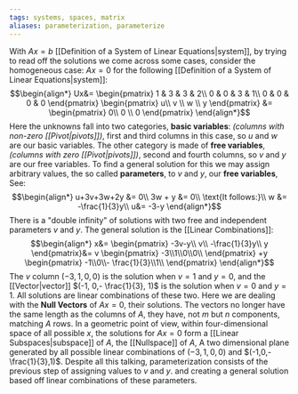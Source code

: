 ```yaml
---
tags: systems, spaces, matrix
aliases: parameterization, parameterize
---
```

With $Ax=b$ [[Definition of a System of Linear Equations|system]], by trying to read off the solutions we come across some cases, consider the homogeneous case: $Ax=0$ for the following [[Definition of a System of Linear Equations|system]]:
$$\begin{align*}
Ux&=
\begin{pmatrix}
1 & 3 & 3 & 2\\
0 & 0 & 3 & 1\\
0 & 0 & 0 & 0
\end{pmatrix}
\begin{pmatrix}
u\\ v \\ w \\ y
\end{pmatrix}
&= 
\begin{pmatrix}
0\\ 0 \\ 0 \end{pmatrix}
\end{align*}$$
Here the unknowns fall into two categories, **basic variables**: *(columns with non-zero [[Pivot|pivots]])*, first and third columns in this case, so $u$ and $w$ are our basic variables.
The other category is made of **free variables**, *(columns with zero [[Pivot|pivots]])*, second and fourth columns, so $v$ and $y$ are our free variables.
To find a general solution for this we may assign arbitrary values, the so called **parameters**, to $v$ and $y$, our **free variables**, See:
$$\begin{align*}
u+3v+3w+2y &= 0\\
3w + y &= 0\\
\text{It follows:}\\
w &= -\frac{1}{3}y\\
u&= -3-y
\end{align*}$$
There is a "double infinity" of solutions with two free and independent parameters $v$ and $y$. The general solution is the [[Linear Combinations]]:
$$\begin{align*}
x&= \begin{pmatrix}
-3v-y\\
v\\
-\frac{1}{3}y\\
y
\end{pmatrix}&=
v 
\begin{pmatrix}
-3\\1\\0\\0\\
\end{pmatrix}
+y
\begin{pmatrix}
-1\\0\\- \frac{1}{3}\\1\\
\end{pmatrix}
\end{align*}$$
The $v$ column $(-3, 1, 0, 0)$  is the solution when $v=1$ and $y=0$, and the [[Vector|vector]] $(-1, 0,- \frac{1}{3}, 1)$ is the solution when $v=0$ and $y=1$. All solutions are linear combinations of these two.
Here we are dealing with the **Null Vectors** of $Ax=0$, their solutions. The vectors no longer have the same length as the columns of $A$, they have, not $m$ but $n$ components, matching $A$ rows.
In a geometric point of view, within four-dimensional space of all possible $x$, the solutions for $Ax=0$ form a [[Linear Subspaces|subspace]] of $A$, the [[Nullspace]] of $A$, A two dimensional plane generated by all possible linear combinations of $(-3,1,0,0)$ and $(-1,0,- \frac{1}{3},1)$. Despite all this talking, parameterization consists of the previous step of assigning values to $v$ and $y$. and creating a general solution based off linear combinations of these parameters.